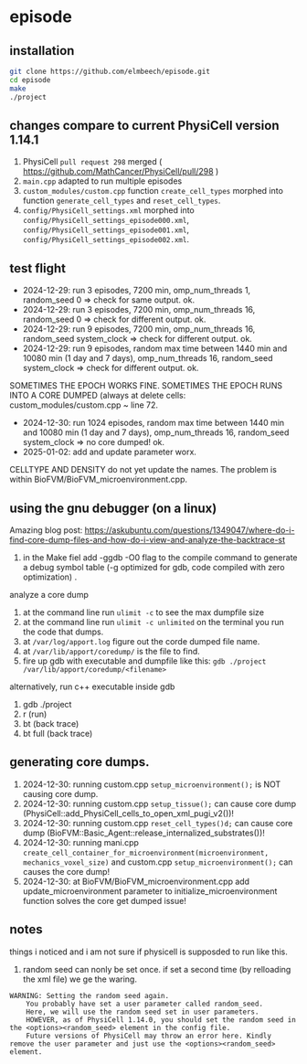 # episode

## installation

```bash
git clone https://github.com/elmbeech/episode.git
cd episode
make
./project
```

## changes compare to current PhysiCell version 1.14.1

1. PhysiCell `pull request 298` merged ( https://github.com/MathCancer/PhysiCell/pull/298 )
1. `main.cpp`  adapted to run multiple episodes
1. `custom_modules/custom.cpp` function `create_cell_types` morphed into function `generate_cell_types` and `reset_cell_types`.
1. `config/PhysiCell_settings.xml` morphed into `config/PhysiCell_settings_episode000.xml`, `config/PhysiCell_settings_episode001.xml`, `config/PhysiCell_settings_episode002.xml`.


## test flight
+ 2024-12-29: run 3 episodes, 7200 min, omp_num_threads 1, random_seed 0  => check for same output. ok.
+ 2024-12-29: run 3 episodes, 7200 min, omp_num_threads 16, random_seed 0 => check for different output. ok.
+ 2024-12-29: run 9 episodes, 7200 min, omp_num_threads 16, random_seed system_clock => check for different output. ok.
+ 2024-12-29: run 9 episodes, random max time between 1440 min and 10080 min (1 day and 7 days), omp_num_threads 16, random_seed system_clock => check for different output. ok.

SOMETIMES THE EPOCH WORKS FINE.
SOMETIMES THE EPOCH RUNS INTO A CORE DUMPED (always at delete cells: custom_modules/custom.cpp ~ line 72.

+ 2024-12-30: run 1024 episodes, random max time between 1440 min and 10080 min (1 day and 7 days), omp_num_threads 16, random_seed system_clock => no core dumped! ok.
+ 2025-01-02: add and update parameter worx.

CELLTYPE AND DENSITY do not yet update the names. The problem is within BioFVM/BioFVM_microenvironment.cpp.


## using the gnu debugger (on a linux)

Amazing blog post: https://askubuntu.com/questions/1349047/where-do-i-find-core-dump-files-and-how-do-i-view-and-analyze-the-backtrace-st

1. in the Make fiel add -ggdb -O0 flag to the compile command to generate a debug symbol table (-g optimized for gdb, code compiled with zero optimization) .

analyze a core dump
1. at the command line run `ulimit -c` to see the max dumpfile size
1. at the command line run `ulimit -c unlimited` on the terminal you run the code that dumps.
1. at `/var/log/apport.log` figure out the corde dumped file name.
1. at `/var/lib/apport/coredump/` is the file to find.
1. fire up gdb with executable and dumpfile like this: `gdb ./project /var/lib/apport/coredump/<filename>`

alternatively, run c++ executable inside gdb
1. gdb ./project
1. r  (run)
1. bt (back trace)
1. bt full (back trace)


## generating core dumps.

1. 2024-12-30: running custom.cpp `setup_microenvironment();` is NOT causing core dump.
1. 2024-12-30: running custom.cpp `setup_tissue();` can cause core dump (PhysiCell::add_PhysiCell_cells_to_open_xml_pugi_v2())!
1. 2024-12-30: running custom.cpp `reset_cell_types()d;` can cause core dump (BioFVM::Basic_Agent::release_internalized_substrates())!
1. 2024-12-30: running mani.cpp `create_cell_container_for_microenvironment(microenvironment, mechanics_voxel_size)` and custom.cpp `setup_microenvironment();` can causes the core dump!
1. 2024-12-30: at BioFVM/BioFVM_microenvironment.cpp add update_microenvironment parameter to initialize_microenvironment function solves the core get dumped  issue!

## notes
things i noticed and i am not sure if physicell is supposded to run like this.

1. random seed can nonly be set once. if set a second time (by relloading the xml file) we ge the waring.
```
WARNING: Setting the random seed again.
	You probably have set a user parameter called random_seed.
	Here, we will use the random seed set in user parameters.
	HOWEVER, as of PhysiCell 1.14.0, you should set the random seed in the <options><random_seed> element in the config file.
	Future versions of PhysiCell may throw an error here. Kindly remove the user parameter and just use the <options><random_seed> element.
```
